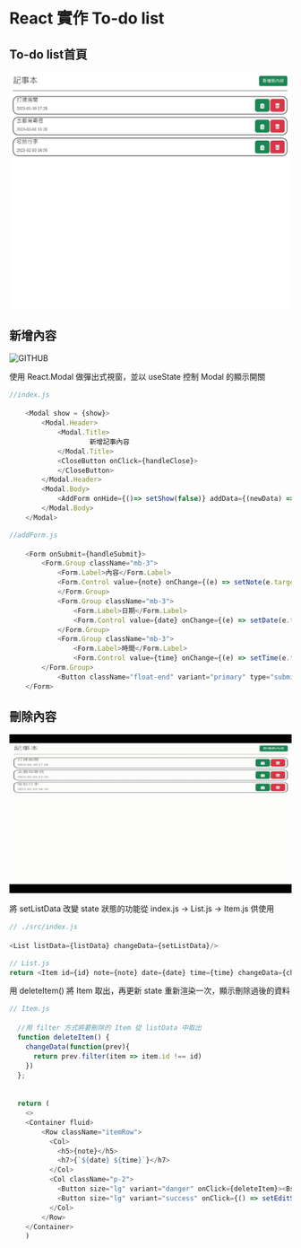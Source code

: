 # React 實作 To-do list

## To-do list首頁

![GITHUB](https://github.com/willy199710/React_todolist/blob/main/picture/todolist.JPG)

## 新增內容

![GITHUB](https://github.com/willy199710/React_todolist/blob/main/picture/addItem.gif)

使用 React.Modal 做彈出式視窗，並以 useState 控制 Modal 的顯示開關

```js
//index.js

    <Modal show = {show}>
        <Modal.Header>
            <Modal.Title>
                    新增記事內容
            </Modal.Title>
            <CloseButton onClick={handleClose}>
            </CloseButton>
        </Modal.Header>
        <Modal.Body>
            <AddForm onHide={()=> setShow(false)} addData={(newData) => setListData(arr => [...arr, newData])}/>
        </Modal.Body>
    </Modal>
```
```js
//addForm.js

    <Form onSubmit={handleSubmit}>
        <Form.Group className="mb-3">
            <Form.Label>內容</Form.Label>
            <Form.Control value={note} onChange={(e) => setNote(e.target.value)} type="text" placeholder="輸入欲記事之內容(必填)" required></Form.Control>
            </Form.Group>
            <Form.Group className="mb-3">
                <Form.Label>日期</Form.Label>
                <Form.Control value={date} onChange={(e) => setDate(e.target.value)} type="date"></Form.Control>
            </Form.Group>
            <Form.Group className="mb-3">
                <Form.Label>時間</Form.Label>
                <Form.Control value={time} onChange={(e) => setTime(e.target.value)} type="time"></Form.Control>
        </Form.Group>
            <Button className="float-end" variant="primary" type="submit">新建</Button>
    </Form>
```

## 刪除內容

![GITHUB](https://github.com/willy199710/React_todolist/blob/main/picture/delete.gif)


將 setListData 改變 state 狀態的功能從 index.js -> List.js -> Item.js 供使用

```js
// ./src/index.js

<List listData={listData} changeData={setListData}/>

```

```js
// List.js
return <Item id={id} note={note} date={date} time={time} changeData={changeData}/>;

```
用 deleteItem() 將 Item 取出，再更新 state 重新渲染一次，顯示刪除過後的資料

```js
// Item.js

  //用 filter 方式將要刪除的 Item 從 listData 中取出
  function deleteItem() {
    changeData(function(prev){
      return prev.filter(item => item.id !== id)
    })
  };


  return (
    <>
    <Container fluid>
        <Row className="itemRow">
          <Col>
            <h5>{note}</h5>
            <h7>{`${date} ${time}`}</h7>
          </Col>
          <Col className="p-2">
            <Button size="lg" variant="danger" onClick={deleteItem}><BsFillTrashFill /></Button>
            <Button size="lg" variant="success" onClick={() => setEditShow(true)}><FaClipboardList /></Button>
          </Col>
        </Row>
    </Container>
    )
```